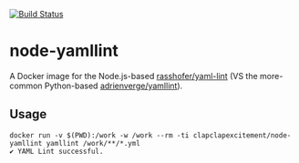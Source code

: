 [![Build Status](https://travis-ci.org/mdb/docker-node-yamllint.svg?branch=master)](https://travis-ci.org/mdb/docker-node-yamllint)

# node-yamllint

A Docker image for the Node.js-based [rasshofer/yaml-lint](https://github.com/rasshofer/yaml-lint) (VS the more-common Python-based [adrienverge/yamllint](https://github.com/adrienverge/yamllint)).

## Usage

```
docker run -v $(PWD):/work -w /work --rm -ti clapclapexcitement/node-yamllint yamllint /work/**/*.yml
✔ YAML Lint successful.
```
